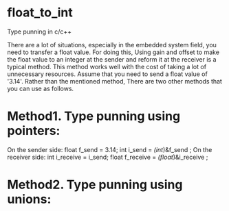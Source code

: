 # float_to_int
Type punning in c/c++


There are a lot of situations, especially in the embedded system field, you need to transfer a float value. For doing this, Using gain and offset to make the float value to an integer at the sender and reform it at the receiver is a typical method. This method works well with the cost of taking a lot of unnecessary resources.
Assume that you need to send a float value of '3.14'. Rather than the mentioned method, There are two other methods that you can use as follows. 
# Method1. Type punning using pointers:
On the sender side:
float f_send = 3.14;
int i_send = *(int*)&f_send ;
On the receiver side:
int i_receive = i_send; 
float f_receive = *(float*)&i_receive ;

# Method2. Type punning using unions:
